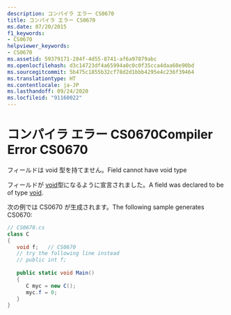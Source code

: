 ```yaml
---
description: コンパイラ エラー CS0670
title: コンパイラ エラー CS0670
ms.date: 07/20/2015
f1_keywords:
- CS0670
helpviewer_keywords:
- CS0670
ms.assetid: 59379171-284f-4d55-8741-af6a97879abc
ms.openlocfilehash: d3c14723df4a65994a0c0c0f35cca4daa60e90bd
ms.sourcegitcommit: 5b475c1855b32cf78d2d1bbb4295e4c236f39464
ms.translationtype: HT
ms.contentlocale: ja-JP
ms.lasthandoff: 09/24/2020
ms.locfileid: "91160022"
---
```

# <a name="compiler-error-cs0670"></a><span data-ttu-id="dd0d1-103">コンパイラ エラー CS0670</span><span class="sxs-lookup"><span data-stu-id="dd0d1-103">Compiler Error CS0670</span></span>

<span data-ttu-id="dd0d1-104">フィールドは void 型を持てません。</span><span class="sxs-lookup"><span data-stu-id="dd0d1-104">Field cannot have void type</span></span>  
  
 <span data-ttu-id="dd0d1-105">フィールドが [void](../language-reference/builtin-types/void.md)型になるように宣言されました。</span><span class="sxs-lookup"><span data-stu-id="dd0d1-105">A field was declared to be of type [void](../language-reference/builtin-types/void.md).</span></span>  
  
 <span data-ttu-id="dd0d1-106">次の例では CS0670 が生成されます。</span><span class="sxs-lookup"><span data-stu-id="dd0d1-106">The following sample generates CS0670:</span></span>  
  
```csharp  
// CS0670.cs  
class C  
{  
   void f;   // CS0670  
   // try the following line instead  
   // public int f;  
  
   public static void Main()  
   {  
      C myc = new C();  
      myc.f = 0;  
   }  
}  
```
